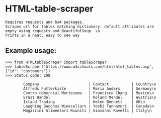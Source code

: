 # HTML-table-scraper
    Requires requests and bs4 packages.
    Scrapes url for tables matching dictionary, default attributes are empty using requests and BeautifulSoup. \n
    Prints in a neat, easy to see way

##    Example usage:
    >>> from HTMLtableScraper import tableScraper
    >>> tableScraper('https://www.w3schools.com/html/html_tables.asp', {"id": "customers"})
    >>> Status code: 200

            Company                      | Contact          | Country\n
            Alfreds Futterkiste          | Maria Anders     | Germany\n
            Centro comercial Moctezuma   | Francisco Chang  | Mexico\n
            Ernst Handel                 | Roland Mendel    | Austria\n
            Island Trading               | Helen Bennett    | UK\n
            Laughing Bacchus Winecellars | Yoshi Tannamuri  | Canada\n
            Magazzini Alimentari Riuniti | Giovanni Rovelli | Italy\n
